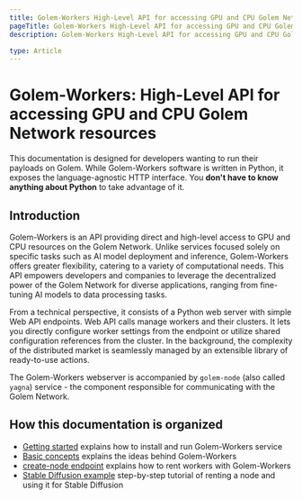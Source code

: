 ```yaml
---
title: Golem-Workers High-Level API for accessing GPU and CPU Golem Network resources
pageTitle: Golem-Workers High-Level API for accessing GPU and CPU Golem Network resources 
description: Golem-Workers High-Level API for accessing GPU and CPU Golem Network resources 

type: Article
---
```


# Golem-Workers: High-Level API for accessing GPU and CPU Golem Network resources

This documentation is designed for developers wanting to run their payloads on Golem. 
While Golem-Workers software is written in Python, it exposes the language-agnostic HTTP interface. 
You **don't have to know anything about Python** to take advantage of it.

## Introduction

Golem-Workers is an API providing direct and high-level access to GPU and CPU resources on the Golem Network. 
Unlike services focused solely on specific tasks such as AI model deployment and inference, 
Golem-Workers offers greater flexibility, catering to a variety of computational needs. 
This API empowers developers and companies to leverage the decentralized power of the Golem Network for diverse applications, 
ranging from fine-tuning AI models to data processing tasks.

From a technical perspective, it consists of a Python web server with simple Web API endpoints. 
Web API calls manage workers and their clusters. 
It lets you directly configure worker settings from the endpoint or utilize shared configuration references from the cluster. 
In the background, the complexity of the distributed market is seamlessly managed by an extensible library of ready-to-use actions.

The Golem-Workers webserver is accompanied by `golem-node` (also called `yagna`) service - the component responsible for communicating 
with the Golem Network.

## How this documentation is organized

- [Getting started](/docs/creators/golem-workers/getting-started) explains how to install and run Golem-Workers service
- [Basic concepts](/docs/creators/golem-workers/basic-concepts) explains the ideas behind Golem-Workers
- [create-node endpoint](/docs/creators/golem-workers/create-node) explains how to rent workers with Golem-Workers
- [Stable Diffusion example](/docs/creators/golem-workers/sd-example) step-by-step tutorial of renting a node and using it for Stable Diffusion 
